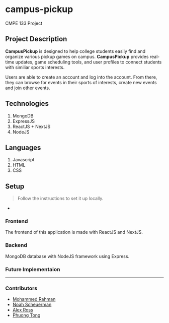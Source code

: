 # campus-pickup

CMPE 133 Project

## Project Description

**CampusPickup** is designed to help college students easily find and organize various pickup games on campus.
**CampusPickup** provides real-time updates, game scheduling tools, and user profiles to connect students with similiar sports interests.

Users are able to create an account and log into the account. From there, they can browse for events in their sports of interests, create new events and join other events.

## Technologies

1. MongoDB
2. ExpressJS
3. ReactJS + NextJS
4. NodeJS

## Languages

1. Javascript
2. HTML
3. CSS

## Setup

> Follow the instructions to set it up locally.

-

### Frontend

The frontend of this application is made with ReactJS and NextJS.

### Backend

MongoDB database with NodeJS framework using Express.

### Future Implementaion

---

### Contributors

- [Mohammed Rahman](https://github.com)
- [Noah Scheuerman](https://github.com)
- [Alex Ross](https://github.com)
- [Phuong Tong](https://github.com/YPhuong15)
